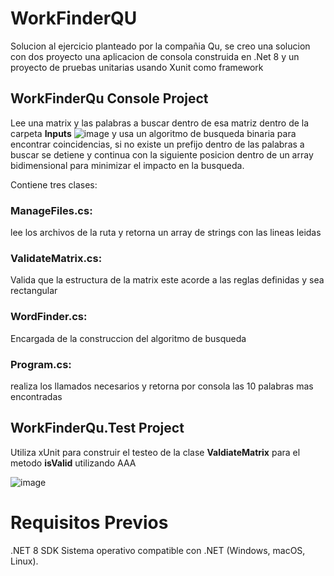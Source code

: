 # WorkFinderQU
Solucion al ejercicio planteado por la compañia Qu, se creo una solucion con dos proyecto una aplicacion de consola construida en .Net 8 y un proyecto de pruebas unitarias usando Xunit como framework
## WorkFinderQu Console Project
Lee una matrix y las palabras a buscar dentro de esa matriz dentro de la carpeta **Inputs** ![image](https://github.com/user-attachments/assets/b1730652-2584-4446-9f1c-50d1a0a15eb5)
 y usa un algoritmo de busqueda binaria para encontrar coincidencias, si no existe un prefijo dentro de las palabras a buscar se detiene y continua con la siguiente posicion dentro de un array bidimensional para minimizar el impacto en la busqueda.

Contiene tres clases:  
### ManageFiles.cs: 
lee los archivos de la ruta y retorna un array de strings con las lineas leidas  
### ValidateMatrix.cs:  
Valida que la estructura de la matrix este acorde a las reglas definidas y sea rectangular  
### WordFinder.cs:  
Encargada de la construccion del algoritmo de busqueda  
### Program.cs:  
realiza los llamados necesarios y retorna por consola las 10 palabras mas encontradas  

## WorkFinderQu.Test Project
Utiliza xUnit para construir el testeo de la clase **ValdiateMatrix** para el metodo **isValid** utilizando AAA  

![image](https://github.com/user-attachments/assets/0ab6b72d-ebd6-4f7b-b7e3-4d3038c636a0)



# Requisitos Previos
.NET 8 SDK
Sistema operativo compatible con .NET (Windows, macOS, Linux).
